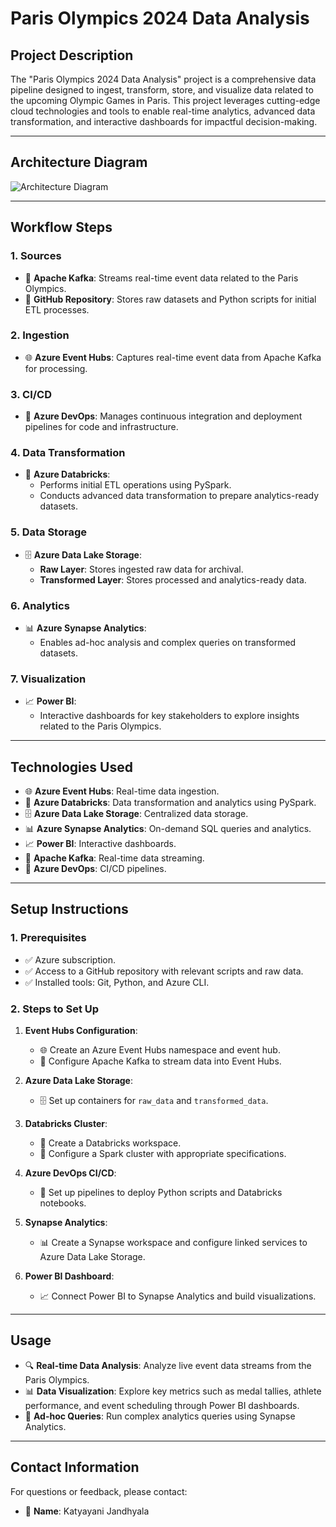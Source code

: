 # Paris Olympics 2024 Data Analysis

## Project Description
The "Paris Olympics 2024 Data Analysis" project is a comprehensive data pipeline designed to ingest, transform, store, and visualize data related to the upcoming Olympic Games in Paris. This project leverages cutting-edge cloud technologies and tools to enable real-time analytics, advanced data transformation, and interactive dashboards for impactful decision-making.

---

## Architecture Diagram
![Architecture Diagram](https://github.com/user-attachments/assets/8f33d201-65a1-4ffa-88a7-e7259830228b)

---

## Workflow Steps
### **1. Sources**
- 📡 **Apache Kafka**: Streams real-time event data related to the Paris Olympics.
- 📂 **GitHub Repository**: Stores raw datasets and Python scripts for initial ETL processes.

### **2. Ingestion**
- 🌐 **Azure Event Hubs**: Captures real-time event data from Apache Kafka for processing.

### **3. CI/CD**
- 🔄 **Azure DevOps**: Manages continuous integration and deployment pipelines for code and infrastructure.

### **4. Data Transformation**
- 🧠 **Azure Databricks**:
  - Performs initial ETL operations using PySpark.
  - Conducts advanced data transformation to prepare analytics-ready datasets.

### **5. Data Storage**
- 🗄️ **Azure Data Lake Storage**:
  - **Raw Layer**: Stores ingested raw data for archival.
  - **Transformed Layer**: Stores processed and analytics-ready data.

### **6. Analytics**
- 📊 **Azure Synapse Analytics**:
  - Enables ad-hoc analysis and complex queries on transformed datasets.

### **7. Visualization**
- 📈 **Power BI**:
  - Interactive dashboards for key stakeholders to explore insights related to the Paris Olympics.

---

## Technologies Used
- 🌐 **Azure Event Hubs**: Real-time data ingestion.
- 🧠 **Azure Databricks**: Data transformation and analytics using PySpark.
- 🗄️ **Azure Data Lake Storage**: Centralized data storage.
- 📊 **Azure Synapse Analytics**: On-demand SQL queries and analytics.
- 📈 **Power BI**: Interactive dashboards.
- 📡 **Apache Kafka**: Real-time data streaming.
- 🔄 **Azure DevOps**: CI/CD pipelines.

---

## Setup Instructions

### **1. Prerequisites**
- ✅ Azure subscription.
- ✅ Access to a GitHub repository with relevant scripts and raw data.
- ✅ Installed tools: Git, Python, and Azure CLI.

### **2. Steps to Set Up**
1. **Event Hubs Configuration**:
   - 🌐 Create an Azure Event Hubs namespace and event hub.
   - 🔗 Configure Apache Kafka to stream data into Event Hubs.

2. **Azure Data Lake Storage**:
   - 🗄️ Set up containers for `raw_data` and `transformed_data`.

3. **Databricks Cluster**:
   - 🧠 Create a Databricks workspace.
   - 🔧 Configure a Spark cluster with appropriate specifications.

4. **Azure DevOps CI/CD**:
   - 🔄 Set up pipelines to deploy Python scripts and Databricks notebooks.

5. **Synapse Analytics**:
   - 📊 Create a Synapse workspace and configure linked services to Azure Data Lake Storage.

6. **Power BI Dashboard**:
   - 📈 Connect Power BI to Synapse Analytics and build visualizations.

---

## Usage
- 🔍 **Real-time Data Analysis**: Analyze live event data streams from the Paris Olympics.
- 📊 **Data Visualization**: Explore key metrics such as medal tallies, athlete performance, and event scheduling through Power BI dashboards.
- 📂 **Ad-hoc Queries**: Run complex analytics queries using Synapse Analytics.

---

## Contact Information
For questions or feedback, please contact:
- 📛 **Name**: Katyayani Jandhyala
